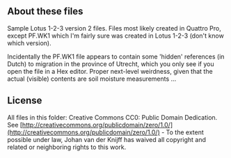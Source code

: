 ## About these files
Sample Lotus 1-2-3 version 2 files. Files most likely created in Quattro Pro, except PF.WK1 which I'm fairly sure was created in Lotus 1-2-3 (don't know which version).

Incidentally the PF.WK1 file appears to contain some 'hidden' references (in Dutch) to migration in the province of Utrecht, which you only see if you open the file in a Hex editor. Proper next-level weirdness, given that the actual (visible) contents are soil moisture measurements ... 

## License

All files in this folder: Creative Commons CC0: Public Domain Dedication. See [http://creativecommons.org/publicdomain/zero/1.0/](http://creativecommons.org/publicdomain/zero/1.0/) - To the extent possible under law, Johan van der Knijff has waived all copyright and related or neighboring rights to this work.
